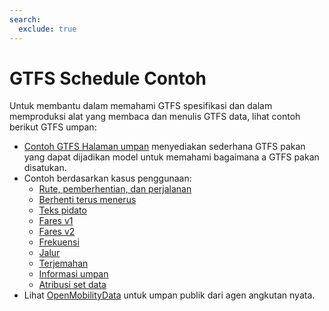 ```yaml
---
search:
  exclude: true
---
```


# GTFS Schedule Contoh

Untuk membantu dalam memahami GTFS spesifikasi dan dalam memproduksi alat yang membaca dan menulis GTFS data, lihat contoh berikut GTFS umpan:

- [Contoh GTFS Halaman umpan](/id/schedule/example-feed) menyediakan sederhana GTFS pakan yang dapat dijadikan model untuk memahami bagaimana a GTFS pakan disatukan.
- Contoh berdasarkan kasus penggunaan:
    - [Rute, pemberhentian, dan perjalanan](routes-stops-trips)
    - [Berhenti terus menerus](continuous-stops)
    - [Teks pidato](text-to-speech)
    - [Fares v1](fares-v1)
    - [Fares v2](fares-v2)
    - [Frekuensi](frequencies)
    - [Jalur](pathways)
    - [Terjemahan](translations)
    - [Informasi umpan](feed-info)
    - [Atribusi set data](attributions)
- Lihat [OpenMobilityData](https://openmobilitydata.org/) untuk umpan publik dari agen angkutan nyata.
